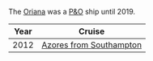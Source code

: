 The [Oriana](https://www.pocruises.com/cruise-ships/oriana) was a [P&O](P&O)
ship until 2019.

|Year|Cruise|
|-|-|
|2012|[Azores from Southampton](2012/azores_cruise/oriana)|
